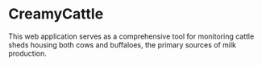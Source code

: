 # CreamyCattle
This web application serves as a comprehensive tool for monitoring cattle sheds housing both cows and buffaloes, the primary sources of milk production.
